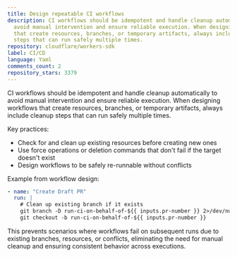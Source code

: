 ```yaml
---
title: Design repeatable CI workflows
description: CI workflows should be idempotent and handle cleanup automatically to
  avoid manual intervention and ensure reliable execution. When designing workflows
  that create resources, branches, or temporary artifacts, always include cleanup
  steps that can run safely multiple times.
repository: cloudflare/workers-sdk
label: CI/CD
language: Yaml
comments_count: 2
repository_stars: 3379
---
```


CI workflows should be idempotent and handle cleanup automatically to avoid manual intervention and ensure reliable execution. When designing workflows that create resources, branches, or temporary artifacts, always include cleanup steps that can run safely multiple times.

Key practices:
- Check for and clean up existing resources before creating new ones
- Use force operations or deletion commands that don't fail if the target doesn't exist
- Design workflows to be safely re-runnable without conflicts

Example from workflow design:
```yaml
- name: "Create Draft PR"
  run: |
    # Clean up existing branch if it exists
    git branch -D run-ci-on-behalf-of-${{ inputs.pr-number }} 2>/dev/null || true
    git checkout -b run-ci-on-behalf-of-${{ inputs.pr-number }}
```

This prevents scenarios where workflows fail on subsequent runs due to existing branches, resources, or conflicts, eliminating the need for manual cleanup and ensuring consistent behavior across executions.